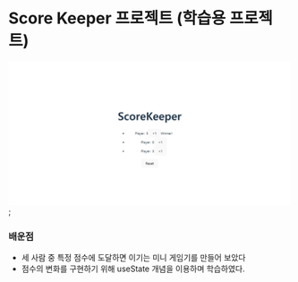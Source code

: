 # Score Keeper 프로젝트 (학습용 프로젝트)

![결과](images/scorekeeper.png);

### 배운점

- 세 사람 중 특정 점수에 도달하면 이기는 미니 게임기를 만들어 보았다
- 점수의 변화를 구현하기 위해 useState 개념을 이용하며 학습하였다.

